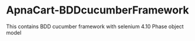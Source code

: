 # ApnaCart-BDDcucumberFramework
This contains BDD cucumber framework with selenium 4.10 Phase object model

